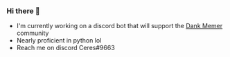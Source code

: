 ### Hi there 👋

- I'm currently working on a discord bot that will support the [Dank Memer](https://dankmemer.lol/) community
- Nearly proficient in python lol
- Reach me on discord Ceres#9663

<!--
**Ceres445/Ceres445** is a ✨ _special_ ✨ repository because its `README.md` (this file) appears on your GitHub profile.

Here are some ideas to get you started:

- 🔭 I’m currently working on ...
- 🌱 I’m currently learning ...
- 👯 I’m looking to collaborate on ...
- 🤔 I’m looking for help with ...
- 💬 Ask me about ...
- 📫 How to reach me: ...
- 😄 Pronouns: ...
- ⚡ Fun fact: ...
-->
